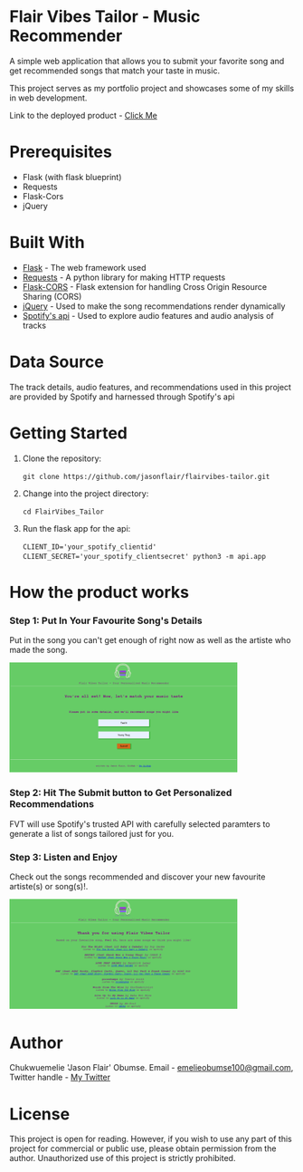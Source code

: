 # Flair Vibes Tailor - Music Recommender
A simple web application that allows you to submit your favorite song and get recommended songs that match your taste in music.

This project serves as my portfolio project and showcases some of my skills in web development.

Link to the deployed product - <a href="http://web-01.jasonflair.tech" target="_blank">Click Me</a>

# Prerequisites
- Flask (with flask blueprint)
- Requests
- Flask-Cors
- jQuery

# Built With
- <a href="https://flask.palletsprojects.com/en/2.2.x/" target="_blank">Flask</a> - The web framework used
- <a href="https://docs.python-requests.org/en/latest/" target="_blank">Requests</a> - A python library for making HTTP requests
- <a href="https://flask-cors.readthedocs.io/en/latest/" target="_blank">Flask-CORS</a> - Flask extension for handling Cross Origin Resource Sharing (CORS)
- <a href="https://api.jquery.com/" target="_blank">jQuery</a> - Used to make the song recommendations render dynamically
- <a href="https://developer.spotify.com/" target="_blank">Spotify's api</a> - Used to explore audio features and audio analysis of tracks

# Data Source
The track details, audio features, and recommendations used in this project are provided by Spotify and harnessed through Spotify's api

# Getting Started
1. Clone the repository:

   `git clone https://github.com/jasonflair/flairvibes-tailor.git`
2. Change into the project directory:

   `cd FlairVibes_Tailor`
3. Run the flask app for the api:

   `CLIENT_ID='your_spotify_clientid' CLIENT_SECRET='your_spotify_clientsecret' python3 -m api.app`

# How the product works
<h3>Step 1: Put In Your Favourite Song's Details</h3>
          <p>Put in the song you can't get enough of right now as well as the artiste who made the song.</p>
          <img src="api/static/images/snapshot2.PNG" alt="a sample song is inputed in the form" width="80%" height="20%">
<h3>Step 2: Hit The Submit button to Get Personalized Recommendations</h3>
          <p>FVT will use Spotify's trusted API with carefully selected paramters to generate a list of songs tailored just for you.</p>
<h3>Step 3: Listen and Enjoy</h3>
          <p>Check out the songs recommended and discover your new favourite artiste(s) or song(s)!.</p>
          <img src="api/static/images/snapshot3.PNG" alt="a list of recommendations are generated on screen" width="80%" height="20%">


# Author
Chukwuemelie 'Jason Flair' Obumse. Email - emelieobumse100@gmail.com, Twitter handle - <a href="https://twitter.com/jasonffs_" target="_blank"> My Twitter</a>

# License
This project is open for reading. However, if you wish to use any part of this project for commercial or public use, please obtain permission from the author. Unauthorized use of this project is strictly prohibited.

